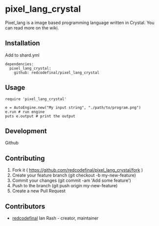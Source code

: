 # pixel_lang_crystal

Pixel_lang is a image based programming language written in Crystal. You can read more on the wiki.

## Installation

Add to shard.yml
```
dependencies:
  pixel_lang_crystal:
    github: redcodefinal/pixel_lang_crystal
```

## Usage
```
require 'pixel_lang_crystal'

e = AutoEngine.new("My input string", "./path/to/program.png")
e.run # run engine
puts e.output # print the output
```

## Development

Github

## Contributing

1. Fork it ( https://github.com/redcodefinal/pixel_lang_crystal/fork )
2. Create your feature branch (git checkout -b my-new-feature)
3. Commit your changes (git commit -am 'Add some feature')
4. Push to the branch (git push origin my-new-feature)
5. Create a new Pull Request

## Contributors

- [redcodefinal](https://github.com/redcodefinal) Ian Rash - creator, maintainer
